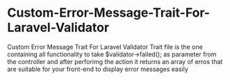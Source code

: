 # Custom-Error-Message-Trait-For-Laravel-Validator
Custom Error Message Trait For Laravel Validator
Trait file is the one containing all functionality to take $validator->failed(); as parameter from the controller and after perforimg the action it returns an array of erros that are suitable for your front-end to display error messages easily
